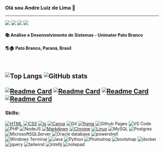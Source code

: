 ### Olá sou Andre Luiz de Lima 🖖 
---
<a href="https://www.instagram.com/andreluizpbbr/" target="_blank"><img src="https://img.shields.io/badge/-Instagram-%23E4405F?style=for-the-badge&logo=instagram&logoColor=white" target="_blank"></a>
<a href = "https://wa.me/5546999131085"><img src="https://img.shields.io/badge/WhatsApp-25D366?style=for-the-badge&logo=whatsapp&logoColor=white" target="_blank"></a>
<a href = "mailto:andreluizjp2015@gmail.com"><img src="https://img.shields.io/badge/Gmail-D14836?style=for-the-badge&logo=gmail&logoColor=white" target="_blank"></a>
<a href = "https://www.linkedin.com/in/andre-luiz-de-lima-60877a220"><img src="https://img.shields.io/badge/LinkedIn-0077B5?style=for-the-badge&logo=linkedin&logoColor=white" target="_blank"></a>


#### 📚 Análise  e Desenvolvimento de Sistemas - Unimater Pato Branco
#### 🌎🏠 Pato Branco, Paraná, Brasil 



<br>

![Top Langs](https://github-readme-stats.vercel.app/api/top-langs/?username=AndreLuizdeLima&layout=compact&locale=pt-br&hide=html)
![GitHub stats](https://github-readme-stats.vercel.app/api?username=AndreLuizdeLima&show_icons=true&locale=pt-br&rank_icon=github)  
<br>
[![Readme Card](https://github-readme-stats.vercel.app/api/pin/?username=AndreLuizdeLima&repo=quimicaaocubo)](https://github.com/AndreLuizdeLima/quimicaaocubo)
[![Readme Card](https://github-readme-stats.vercel.app/api/pin/?username=AndreLuizdeLima&repo=Exemplos_de_Scritps_Powershell_e_Bat)](https://github.com/AndreLuizdeLima/Exemplos_de_Scritps_Powershell_e_Bat)
[![Readme Card](https://github-readme-stats.vercel.app/api/pin/?username=AndreLuizdeLima&repo=win_key_disable)](https://github.com/AndreLuizdeLima/win_key_disable)
[![Readme Card](https://github-readme-stats.vercel.app/api/pin/?username=AndreLuizdeLima&repo=RPG_de_turno_Java_POO)](https://github.com/AndreLuizdeLima/java_poo_rpg)
---
### Skills:

[![HTML](https://img.shields.io/badge/HTML5-E34F26?style=for-the-badge&logo=html5&logoColor=white)]()
[![CSS](https://img.shields.io/badge/CSS3-1572B6?style=for-the-badge&logo=css3&logoColor=white)]()
[![js](https://img.shields.io/badge/JavaScript-F7DF1E?style=for-the-badge&logo=javascript&logoColor=white)]()
[![Canva](https://img.shields.io/badge/Canva-%2300C4CC.svg?&style=for-the-badge&logo=Canva&logoColor=white)]()
![Git](https://img.shields.io/badge/git-%23F05033.svg?style=for-the-badge&logo=git&logoColor=white)
[![figma](https://img.shields.io/badge/Figma-F24E1E?style=for-the-badge&logo=figma&logoColor=white)]()
![Github Pages](https://img.shields.io/badge/github%20pages-121013?style=for-the-badge&logo=github&logoColor=white)
![VS Code](https://img.shields.io/badge/Visual_Studio_Code-0078D4?style=for-the-badge&logo=visual%20studio%20code&logoColor=white)
![PHP](https://img.shields.io/badge/php-%23777BB4.svg?style=for-the-badge&logo=php&logoColor=white)
![NodeJS](https://img.shields.io/badge/node.js-6DA55F?style=for-the-badge&logo=node.js&logoColor=white)
[![Markdown](https://img.shields.io/badge/Markdown-000000?style=for-the-badge&logo=markdown&logoColor=white)]()
[![Chrome](https://img.shields.io/badge/Google_chrome-4285F4?style=for-the-badge&logo=Google-chrome&logoColor=white)]()
[![Linux](https://img.shields.io/badge/Linux-FCC624?style=for-the-badge&logo=linux&logoColor=black)]() 
![MySQL](https://img.shields.io/badge/mysql-%2300000f.svg?style=for-the-badge&logo=mysql&logoColor=white) 
![Postgres](https://img.shields.io/badge/postgres-%23316192.svg?style=for-the-badge&logo=postgresql&logoColor=white)
![MicrosoftSQLServer](https://img.shields.io/badge/Microsoft%20SQL%20Server-CC2927?style=for-the-badge&logo=microsoft%20sql%20server&logoColor=white)
![Oracle database](https://img.shields.io/badge/Oracle-F80000?style=for-the-badge&logo=Oracle&logoColor=white)
![powershell](https://img.shields.io/badge/powershell-5391FE?style=for-the-badge&logo=powershell&logoColor=white)
![Windows Terminal](https://img.shields.io/badge/Windows%20Terminal-%234D4D4D.svg?style=for-the-badge&logo=windows-terminal&logoColor=white)
![Java](https://img.shields.io/badge/Java-ED8B00?style=for-the-badge&logo=openjdk&logoColor=black)
![Python](https://img.shields.io/badge/python-3670A0?style=for-the-badge&logo=python&logoColor=ffdd54)
![Photoshop](https://img.shields.io/badge/Adobe%20Photoshop-31A8FF?style=for-the-badge&logo=Adobe%20Photoshop&logoColor=black)
![bootstrap](https://img.shields.io/badge/Bootstrap-563D7C?style=for-the-badge&logo=bootstrap&logoColor=white)
![docker](https://img.shields.io/badge/Docker-2CA5E0?style=for-the-badge&logo=docker&logoColor=white)
![jquery](https://img.shields.io/badge/jQuery-0769AD?style=for-the-badge&logo=jquery&logoColor=white)
![tailwind](https://img.shields.io/badge/Tailwind_CSS-38B2AC?style=for-the-badge&logo=tailwind-css&logoColor=white)
![intellij](https://img.shields.io/badge/IntelliJ_IDEA-000000.svg?style=for-the-badge&logo=intellij-idea&logoColor=white)
![notepad](https://img.shields.io/badge/Notepad++-90E59A.svg?style=for-the-badge&logo=notepad%2B%2B&logoColor=black)
